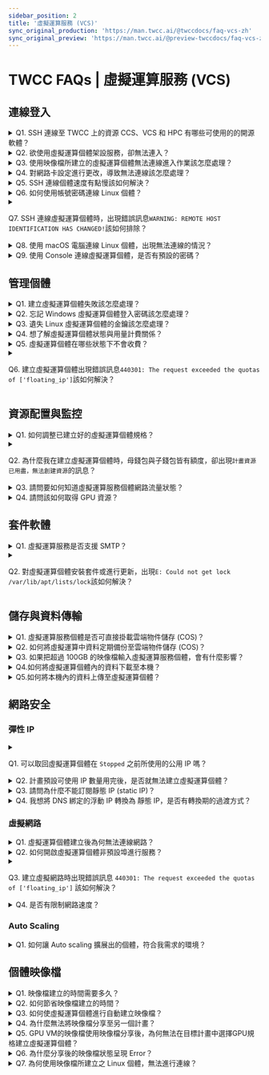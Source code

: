 ```yaml
---
sidebar_position: 2
title: '虛擬運算服務 (VCS)'
sync_original_production: 'https://man.twcc.ai/@twccdocs/faq-vcs-zh' 
sync_original_preview: 'https://man.twcc.ai/@preview-twccdocs/faq-vcs-zh'
---
```


# TWCC FAQs | 虛擬運算服務 (VCS)

## 連線登入
<details>

<summary> Q1. SSH 連線至 TWCC 上的資源 CCS、VCS 和 HPC 有哪些可使用的的開源軟體？</summary>

可以使用 MobaXterm、PuTTY 和 VSCode...等第三方開源軟體。

</details>

<details>

<summary> Q2. 欲使用虛擬運算個體架設服務，卻無法連入？</summary>

請檢查個體的安全性群組或防火牆規則是否阻擋連線，相關文件請參考：

- [安全性群組](/docs/vcs/user-guides/security/security-group.md)
- [基礎虛擬防火牆](/docs/vcs/user-guides/security/virtual-network-firewall.md)

</details>

<details>

<summary> Q3. 使用映像檔所建立的虛擬運算個體無法連線進入作業該怎麼處理？</summary>

建立映像檔前請先檢查虛擬運算個體的以下兩項設定：
1. 若有設定 /etc/fstab 自動掛載磁碟，請註解該設定或加入 `nofail` 的相關設定，否則利用映像檔所建立的虛擬運算個體找不到裝置，便會導致無法連入虛擬運算個體的情況。
2. 若您所使用的作業系統版本為 Ubuntu 18.04，且有更改 /etc/network/interfaces 網路設定 ，也會造成無法連線。

確認檢查以上兩項設定無誤後，對該台虛擬運算個體再進行一次建立映像檔，並利用新建的映像檔建立虛擬運算個體，如仍無法連線，請詳述情況並寄發 e-mail 至 isupport@twcc.ai，技術團隊將協助您處理。

</details>

<details>

<summary> Q4. 對網路卡設定進行更改，導致無法連線該怎麼處理？</summary>

網路卡設定經修改後，將會導致無法連線進入虛擬運算個體，因此我們強烈不建議您更動網卡設定，請您操作與部署時特別留意。

如遇無法連線的情形，請詳述情況與虛擬運算個體資訊，寄發 e-mail 至 isupport@twcc.ai，技術團隊將協助您處理。

</details>

<details>

<summary> Q5. SSH 連線個體速度有點慢該如何解決？</summary>

請調整虛擬運算個體的 DNS 設定來提升 SSH 連線的速度，設定的方法與步驟如下：

**Step 1.** 輸入指令
```
sudo vi /etc/ssh/sshd_config
```
**Step 2.** 輸入`i` 進入編輯模式
**Step 3.** 新增一行指令
```
Use DNS no
```
**Step 4.** 按 `esc` 鍵跳離編輯模式，接著輸入 `:wq!` 存檔。
<br/>
如修改後還是有連線較慢的問題，請您洽詢 TWCC 技術支援服務信箱：isupport@twcc.ai，並提供所在地 IP 與 traceroute 至個體之結果。

</details>


<details>

<summary> Q6. 如何使用帳號密碼連線 Linux 個體？</summary>

請參考[此文件](/docs/vcs/tutorials/create-users.md)操作，即可使用帳號密碼連線 Linux 個體，可預防鑰匙對遺失或檔案毀損。

</details>

<details>

<summary> 

Q7. SSH 連線虛擬運算個體時，出現錯誤訊息```WARNING: REMOTE HOST IDENTIFICATION HAS CHANGED!```該如何排除？

</summary>

此訊息出現的原因為儲存在 local 端電腦的認證與虛擬運算個體不同，因此只要刪除 local 端電腦的認證資訊，並在連線時重新產生，即可避免發生此問題，您可以參考以下的指令

```
ssh-keygen  -f  "/Your_Path/.ssh/known_hosts"  -R  "公用IP"
```

<i class="fa fa-paperclip fa-20" aria-hidden="true"></i> <b>附註：</b>

`Your_Path` 是您 local 端電腦的個人路徑，再次連線會出現以下訊息：

```Are you sure you want to continue connecting (yes/no)? ```

輸入```Yes```即可順利連線，並產生新的認證。


</details>

<details>

<summary> Q8. 使用 macOS 電腦連線 Linux 個體，出現無法連線的情況？</summary>

請於入口網站進入「虛擬運算個體詳細資料」頁，點選「**連線**」按鈕，並按照視窗提供的指令設定鑰匙對存取權限、SSH 連線個體。

</details>

<details>

<summary> Q9. 使用 Console 連線虛擬運算個體，是否有預設的密碼？</summary>

無預設密碼，使用 Console 連線 Linux 個體前需先另外建立密碼，Windows 個體則輸入您建立個體時設定的密碼即可，請參考[快速除錯與維護工具：TWCC VCS Console](/docs/vcs/user-guides/manage-monitor/console)。

</details>
<div style={{height:10+'px'}}></div>



## 管理個體
<details>

<summary> Q1. 建立虛擬運算個體失敗該怎麼處理？</summary>

請您至「**虛擬運算個體詳細資料頁面**」，游標移至狀態 **`Unsuccessful`** 上將顯示建立失敗的訊息。

請截圖此頁面 (和建立失敗訊息)，連同計畫代碼與虛擬運算個體的資訊 (ID、映像檔、硬體規格...等) 寄發 e-mail 至 isupport@twcc.ai，技術團隊將協助您處理。

</details>


<details>

<summary> Q2. 忘記 Windows 虛擬運算個體登入密碼該怎麼處理？</summary>

在建立虛擬運算個體時，請務必妥善自行保存您的密碼，如忘記密碼您可以刪除該個體並重新建立；如須保存原個體的資料與配置，可先對該個體建立映像檔，再利用該映像檔建立新的個體，即可重設密碼。

</details>

<details>

<summary> Q3. 遺失 Linux 虛擬運算個體的金鑰該怎麼處理？</summary>

在建立虛擬運算個體時，請務必下載並妥善自行保存您的金鑰，如果遺失金鑰您可以刪除該個體並重新建立；如須保存原個體的資料與配置，可先對該個體建立映像檔，再利用該映像檔建立新的個體，即可使用新的金鑰。

</details>

<details>

<summary> Q4. 想了解虛擬運算個體狀態與用量計費關係？</summary>

| 個體狀態 | 個體用量計費| 
| -------- | -------- | 
| ```Starting```   | 不計費    | 
| ```Ready```      | 計費     |
| ```Stopping```   | 計費     |
| ```Shutdown```   | 計費     |
| ```Queueing```   | 不計費     |
| ```Deleting```   | 計費，刪除成功後便立即不再計費   |
| ```Stopped```    | 不計費   |
| ```Error```      | 不計費   |

如果使用情境為虛擬運算個體在```Shutdown```的情況下，重新啟動該台虛擬運算個體，```Starting```的過程中會納入用量計費。

</details>

<details>

<summary> Q5. 虛擬運算個體在哪些狀態下不會收費？</summary>

虛擬運算個體僅在```Queueing```、```Stopped```與```Error```的狀態下不會收費，其他狀態皆會收費。

```Starting```則需是使用情境來決定是否納入用量計費，詳細解說請參考Q4。

</details>

<details>

<summary>

 Q6. 建立虛擬運算個體出現錯誤訊息```440301: The request exceeded the quotas of ['floating_ip']```該如何解決？

</summary>

出現此錯誤訊息的原因為浮動 IP (floating ip) 數量已經達到該計畫的上限，您可以參考以下做法：
1. 移除虛擬運算個體暫不需使用的浮動 IP (個體狀態為 `Ready` 才可移除) 後，再次選取建立。
2. 浮動 IP 在您停止或刪除個體後即釋放回資源池，無法循環使用。若您的使用情境適用固定 IP，建議您訂閱並使用靜態 IP (static IP)。
3. 若有特殊需求，請洽客服人員。
     
</details>
<div style={{height:10+'px'}}></div>

## 資源配置與監控

<details>

<summary> Q1. 如何調整已建立好的虛擬運算個體規格？</summary>

如選用的規格在建立後不符使用需求，需調整至較小規格或更大規格的個體，請參考文件：[HowTo：調整虛擬運算個體規格](/docs/vcs/user-guides/manage-monitor/resize-instances.md)。

</details>

<details>

<summary>

 Q2. 為什麼我在建立虛擬運算個體時，母錢包與子錢包皆有額度，卻出現`計畫資源已用盡，無法創建資源`的訊息？
 
 </summary>

該訊息顯示您的 CPU 使用數量已達計畫配額之上限，建議您將不需使用或少用的個體建立成映像檔以利未來重建使用，並刪除虛擬運算個體，即可釋放出 CPU 使用額度。

</details>

<details>

<summary> Q3. 請問要如何知道虛擬運算服務個體網路流量狀態？ </summary>

使用者介面上有簡易呈現監控 CPU、硬碟、記憶體、網路的狀態及流量，若需要更詳細的資訊可以自行安裝程式監控。

</details>

<details>

<summary> Q4. 請問該如何取得 GPU 資源？ </summary>

由於虛擬運算個體之 GPU 資源詢問度踴躍，為了讓資源更能妥善利用與調度，如有 GPU 的需求請來信致 isupport@twcc.ai，將由專人與您進行聯繫。

</details>
<div style={{height:10+'px'}}></div>

## 套件軟體

<details>

<summary> Q1. 虛擬運算服務是否支援 SMTP？ </summary>

在虛擬運算個體中，使用者可以依需求安裝任何軟體或應用程式，因此您可以將虛擬運算個體作為 SMTP 伺服器來發送信件。

</details>

<details>

<summary> 

Q2. 對虛擬運算個體安裝套件或進行更新，出現`E: Could not get lock /var/lib/apt/lists/lock`該如何解決？

</summary>

1. 安裝套件或進行更新時，可能產生許多類似與 lock 檔案相關的錯誤訊息。請您將 lock 檔案刪除後，再次執行您的任務。
2. 建議改為使用映像檔 Ubuntu 20.04，可避免產生此問題。

</details>
<div style={{height:10+'px'}}></div>

## 儲存與資料傳輸

<details>

<summary> Q1. 虛擬運算服務個體是否可直接掛載雲端物件儲存 (COS)？</summary>

可以直接掛載 COS，您在 VCS 個體擁有管理者權限，可以對 VCS 個體進行任意操作，掛載建議使用 s3fs 或是相關的套件，可參考 [s3fs-fuse](https://github.com/s3fs-fuse/s3fs-fuse)。

</details>

<details>

<summary> Q2. 如何將虛擬運算中資料定期備份至雲端物件儲存 (COS)？ </summary>

您可透過 TWCC-CLI 與 `crontab -e` 進行定時建立映像檔設定。
- TWCC-CLI 使用詳情請參考 [4-3. 上傳檔案至儲存體](https://man.twcc.ai/@twccdocs/doc-cli-main-zh/https%3A%2F%2Fman.twcc.ai%2F%40twccdocs%2Fcli-overview-zh)。
- `crontab -e` 請參考 [crontab guru](https://crontab.guru/) 或 [crontab(5) - Linux man page](https://linux.die.net/man/5/crontab)。

</details>

<details>

<summary> Q3. 如果把超過 100GB 的映像檔輸入虛擬運算服務個體，會有什麼影響？</summary>

系統碟的大小為 100GB，使用超過 100GB 會使整台虛擬運算個體無法開啟，但不會額外收費。

</details>


<details>

<summary> Q4.如何將虛擬運算個體內的資料下載至本機？</summary>

請參考以下兩種下載方式：

1. 透過雲端物件儲存服務 (COS)傳入本機，此方法不僅能達到資料傳輸的目的，更可以將個體資料備份至 COS：
    - **Step 1.** [將資料備份到 COS](/docs/cos/tutorials/backup-synchronize-restore.md)。
    - **Step 2.** 至 TWCC 使用者網站 COS 管理介面[下載檔案](/docs/cos/user-guides/manage-objects/upload-download-files-create-folders.md)，如需要一次下載多個檔案，可搭配[第三方軟體](/docs/category/使用第三方軟體管理檔案)使用。

2. [使用 MobaXterm 連線虛擬運算個體](/docs/vcs/user-guides/connecting/linux/from-windows.md)，於頁面左側處選取 「**Sftp**」 圖示，即可檢視、上傳與下載檔案。

</details>

<details>

<summary> Q5.如何將本機內的資料上傳至虛擬運算個體？</summary>

請參考以下兩種上傳方式：
1. 透過雲端物件儲存服務 (COS)
    - **Step 1.** 將本機檔案[上傳至雲端物件儲存服務 (COS)](/docs/cos/user-guides/manage-objects/upload-download-files-create-folders.md)
    - **Step 2.** [連線進入虛擬運算個體](/docs/vcs/user-guides/connecting/prerequisites.md)
    - **Step 3.** 透過內建之 TWCC-CLI 工具[將 COS 檔案下載到指定位置](https://man.twcc.ai/@twccdocs/doc-cli-main-zh/https%3A%2F%2Fman.twcc.ai%2F%40twccdocs%2Fcli-overview-zh)。
3. [使用 MobaXterm 連線虛擬運算個體](/docs/vcs/user-guides/connecting/linux/from-windows.md)，於頁面左側處選取 「**Sftp**」 圖示，即可檢視、上傳與下載檔案。

</details>
<div style={{height:10+'px'}}></div>

## 網路安全

### 彈性 IP

<details>

<summary>

 Q1. 可以取回虛擬運算個體在 `Stopped` 之前所使用的公用 IP 嗎？
 
</summary>

停止虛擬運算個體後，浮動 IP (floating IP) 將會釋放回資源池，個體啟動後，將取得新的浮動 IP。

若您的使用情境適用固定 IP，建議您訂閱並使用靜態 IP (static IP)。請參考 [彈性 IP ](/docs/vcs/user-guides/networking/elastic-ip.md) 了解更多。

</details>

<details>

<summary> Q2. 計畫預設可使用 IP 數量用完後，是否就無法建立虛擬運算個體？</summary>

浮動 IP 額度使用完後，您可以持續建立虛擬運算個體，但無法配置浮動 IP。若需要額外的 IP，請您訂閱靜態 IP (static IP) 使用。若有特殊需求，請洽客服人員。

請參考 [彈性 IP 訂閱政策](/docs/vcs/user-guides/networking/elastic-ip.md#彈性-ip-訂閱政策) 了解更多。

</details>

<details>

<summary> Q3. 請問為什麼不能訂閱靜態 IP (static IP)？</summary>

請先檢視您的使用身分，專案內僅「租戶管理員」可執行訂閱靜態 IP、停止訂閱。
若身分確認為管理員仍無法訂閱，請您聯繫客服人員處理。

</details>

<details>

<summary> Q4. 我想將 DNS 綁定的浮動 IP 轉換為 靜態 IP，是否有轉換期的過渡方式？</summary>

若伺服器 (虛擬運算個體) 僅架設單一對外服務，您可以將預定使用的靜態 IP (static IP) 先掛載至負載平衡器，並將流量從負載平衡器轉發至後端服務伺服器。待 DNS IP 轉換完畢後，再將靜態 IP 掛載至伺服器上。

</details>
<div style={{height:10+'px'}}></div>

### 虛擬網路

<details>

<summary> Q1. 虛擬運算個體建立後為何無法連線網路？ </summary>

請檢查虛擬網路設定是否有誤；

若有啟用基礎虛擬網路防火牆，但不清楚規則是否設定正確，我們建議您先把防火牆關閉，並再次嘗試連線。

有關基礎虛擬網路防火牆的設定，請參考[此文件](/docs/vcs/user-guides/security/virtual-network-firewall.md)，或洽詢技術支援：[isupport@twcc.ai](isupport@twcc.ai)。

</details>

<details>

<summary> Q2. 如何開啟虛擬運算個體非預設埠進行服務？</summary>

- Linux 個體預設開啟的埠為： 22、443
- Windows 個體預設開啟的埠為： 22、443、9833
  如需開啟額外的埠，請在安全性群組處進行設定，設定方法與步驟請參考[此文件](/docs/vcs/user-guides/security/security-group.md)。

</details>

<details>

<summary>

 Q3. 建立虛擬網路時出現錯誤訊息 `440301: The request exceeded the quotas of ['floating_ip']` 該如何解決？
 
</summary>

出現此錯誤訊息的原因為浮動 IP (floating IP) 數量已經達到該計畫的上限，您可以參考以下做法：
1. 移除虛擬運算個體暫不需使用的浮動 IP (個體狀態為 `Ready` 才可移除) 後，再次建立虛擬網路。
2. 若有特殊需求，請洽客服人員。

</details>

<details>

<summary> Q4. 是否有限制網路速度？</summary>

TWCC 沒有對虛擬運算個體內的網速進行限制，如果您發現傳輸速度緩慢，建議您可以進行以下操作：
1. 使用網路測速工具 (例：[Speedtest](https://www.speedtest.net/))，並將測試結果寄發到技術支援信箱 (isupport@twcc.ai)，我們將會根據您提供的資料判斷是否速度異常。
2. 確認來源端的網速是否受到限制。

</details>
<div style={{height:10+'px'}}></div>

### Auto Scaling

<details>

<summary> Q1. 如何讓 Auto scaling 擴展出的個體，符合我需求的環境？</summary>

請按照以下步驟進行：

* 建立環境映像檔
  1. 建立虛擬運算個體，部署環境與檔案，並建立個體映像檔 (或使用您現有的個體建立映像檔)
  2. 利用步驟1所建立的映像檔，再建立一虛擬運算個體
 
* 設定 Auto Scaling

  3. 建立 Auto Scaling
  4. 將 Auto Scaling 掛載至步驟2所建立的個體
  
<br/>
經以上步驟設定，Auto Scaling 擴展出的個體，即會符合您所需的環境。

</details>
<div style={{height:10+'px'}}></div>

## 個體映像檔

<details>

<summary> Q1. 映像檔建立的時間需要多久？</summary>

映像檔建立的時間約 10-15 分鐘。

</details>

<details>

<summary> Q2. 如何節省映像檔建立的時間？</summary>

若建立映像檔的同時，仍有資料進行傳輸，不僅無法確保資料的完整與一致性且花費的時間較多，因此建議先將個體進行手動關機 (`sudo shutdown`) ，確認資料都已寫入虛擬磁碟後，再進行建立映像檔。

</details>

<details>

<summary> Q3. 如何使虛擬運算個體進行自動建立映像檔？ </summary>

您可透過 TWCC-CLI 與 `crontab -e` 進行定時建立映像檔設定。
- TWCC-CLI 使用詳情請參考 [3-6. 虛擬運算個體映像檔](https://man.twcc.ai/@twccdocs/doc-cli-main-zh/https%3A%2F%2Fman.twcc.ai%2F%40twccdocs%2Fcli-overview-zh)。
- `crontab -e` 請參考 [crontab guru](https://crontab.guru/) 或 [crontab(5) - Linux man page](https://linux.die.net/man/5/crontab)。

</details>

<details>

<summary> Q4. 為什麼無法將映像檔分享至另一個計畫？ </summary>

1. 僅租戶管理員能分享映像檔至其他目標計畫，且需同時為來源與目標計畫的租戶管理員。
2. 不支援跨計畫分享含授權的映像檔 (例：含授權之 Windows Server)。

</details>

<details>

<summary> Q5. GPU VM的映像檔使用映像檔分享後，為何無法在目標計畫中選擇GPU規格建立虛擬運算個體？

</summary>

映像檔分享功能，在目的計畫中只支援建立CPU虛擬運算個體，暫不支援建立GPU擬運算個體

</details>

<details>

<summary> Q6. 為什麼分享後的映像檔狀態呈現 Error？

</summary>

若是分享由 2021/3/27 前建立之虛擬運算個體所產生的映像檔，此類映像檔因效能尚未優化，將會導致分享的時間過長而失敗。
有分享需求請洽詢技術支援：[isupport@twcc.ai](isupport@twcc.ai)。

</details>

<details>

<summary> Q7. 為何使用映像檔所建立之 Linux 個體，無法進行連線？</summary>

請您使用以下指令確認映像檔來源個體中預載的 cloud-init 套件是否已被刪除：

```bash
python3 -c "from cloudinit import log"
```

- 若回傳 `ModuleNotFoundError: No module named 'cloudinit'` 錯誤訊息表示套件已刪除，導致以此個體製作的映像檔所建立的個體無法連線，請您於 TWCC 重建立一個體，重新安裝設定所需套件，再製作映像檔使用，**並請留意勿刪除 cloud-init 套件**。
- 若確認無刪除 cloud-init，但仍無法連線，請洽詢技術支援：<a href = "mailto: isupport@twcc.ai">isupport@twcc.ai</a>。

</details>